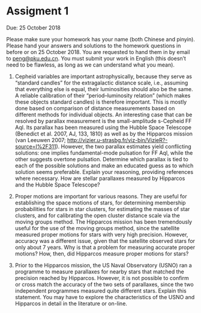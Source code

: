 # Assigment 1

Due: 25 October 2018

Please make sure your homework has your name (both Chinese and pinyin). Please hand your answers and solutions to the homework questions in before or on 25 October 2018. You are requested to hand them in by email to peng@pku.edu.cn. You must submit your work in English (this doesn’t need to be flawless, as long as we can understand what you mean).

1. Cepheid variables are important astrophysically, because they serve as “standard candles” for the extragalactic distance scale, i.e., assuming that everything else is equal, their luminosities should also be the same. A reliable calibration of their “period–luminosity relation” (which makes these objects standard candles) is therefore important. This is mostly done based on comparison of distance measurements based on different methods for individual objects. An interesting case that can be resolved by parallax measurement is the small-amplitude s-Cepheid FF Aql. Its parallax has been measured using the Hubble Space Telescope (Benedict et al. 2007, AJ, 133, 1810) as well as by the Hipparcos mission (van Leeuwen 2007; http://vizier.u-strasbg.fr/viz-bin/VizieR?-source=I%2F311). However, the two parallax estimates yield conflicting solutions: one implies fundamental-mode pulsation for FF Aql, while the other suggests overtone pulsation. Determine which parallax is tied to each of the possible solutions and make an educated guess as to which solution seems preferable. Explain your reasoning, providing references where necessary.
How are stellar parallaxes measured by Hipparcos and the Hubble Space Telescope?

2. Proper motions are important for various reasons. They are useful for establishing the space motions of stars, for determining membership probabilities for stars in star clusters, for estimating the masses of star clusters, and for calibrating the open cluster distance scale via the moving groups method. The Hipparcos mission has been tremendously useful for the use of the moving groups method, since the satellite measured proper motions for stars with very high precision. However, accuracy was a different issue, given that the satellite observed stars for only about 7 years. Why is that a problem for measuring accurate proper motions? How, then, did Hipparcos measure proper motions for stars?
 
3. Prior to the Hipparcos mission, the US Naval Observatory (USNO) ran a programme to measure parallaxes for nearby stars that matched the precision reached by Hipparcos. However, it is not possible to confirm or cross match the accuracy of the two sets of parallaxes, since the two independent programmes measured quite different stars. Explain this statement. You may have to explore the characteristics of the USNO and Hipparcos in detail in the literature or on-line.
